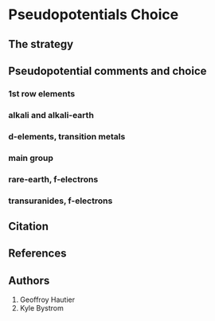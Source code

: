# Pseudopotentials Choice

## The strategy

## Pseudopotential comments and choice

### 1st row elements

### alkali and alkali-earth

### d-elements, transition metals

### main group

### rare-earth, f-electrons

### transuranides, f-electrons

## Citation

## References

## Authors

1. Geoffroy Hautier
2. Kyle Bystrom

